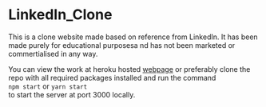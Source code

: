 # LinkedIn_Clone

This is a clone website made based on reference from LinkedIn. It has been made purely for educational purposesa nd has not been marketed or commertialised in any way.

You can view the work at heroku hosted [webpage](https://linkedin-clone-shreyas.herokuapp.com/) or preferably clone the repo with all required packages installed and run the command<br>
<code>npm start</code> or <code>yarn start</code> <br> to start the server at port 3000 locally.
